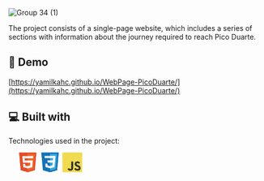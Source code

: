 
![Group 34 (1)](https://user-images.githubusercontent.com/83675050/178857304-c40fa1f7-4ae9-4fb6-9f80-4655316efed0.png)



<p id="description">The project consists of a single-page website, which includes a series of sections with information about the journey required to reach Pico Duarte.</p>

<h2>🚀 Demo</h2>

[https://yamilkahc.github.io/WebPage-PicoDuarte/](https://yamilkahc.github.io/WebPage-PicoDuarte/)
  
<h2>💻 Built with</h2>

Technologies used in the project:

<div style="padding-bottom: 30px">
 <img style="margin-left: 18px;" src="https://raw.githubusercontent.com/devicons/devicon/master/icons/html5/html5-original.svg" alt="html5" width="40" height="40">
    
<img src="https://raw.githubusercontent.com/devicons/devicon/master/icons/css3/css3-original.svg" alt="css3" width="40" height="40">
    
<img src="https://raw.githubusercontent.com/devicons/devicon/master/icons/javascript/javascript-original.svg" alt="javascript" width="40" height="40">
    

<div>



